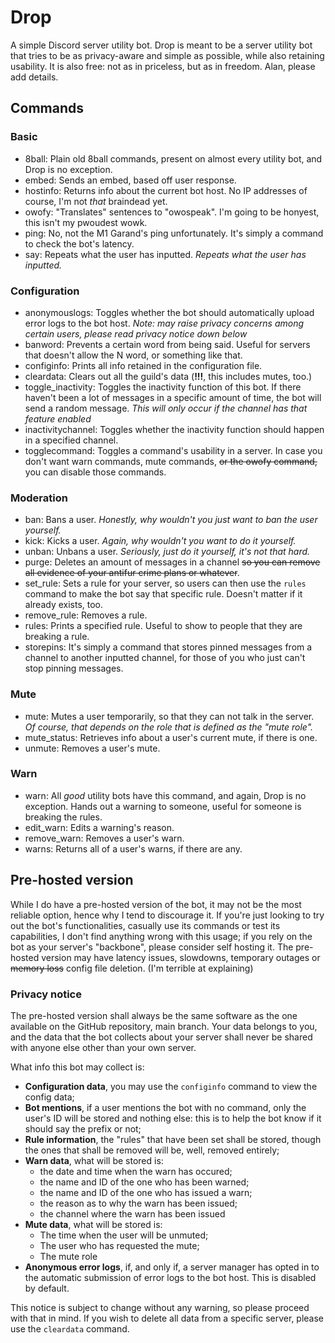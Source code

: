 # Drop
A simple Discord server utility bot. Drop is meant to be a server utility bot that tries to be as privacy-aware and simple as possible, while also retaining usability. It is also free: not as in priceless, but as in freedom. Alan, please add details.

## Commands
### Basic
- 8ball: Plain old 8ball commands, present on almost every utility bot, and Drop is no exception.
- embed: Sends an embed, based off user response.
- hostinfo: Returns info about the current bot host. No IP addresses of course, I'm not *that* braindead yet.
- owofy: "Translates" sentences to "owospeak". I'm going to be honyest, this isn't my pwoudest wowk.
- ping: No, not the M1 Garand's ping unfortunately. It's simply a command to check the bot's latency.
- say: Repeats what the user has inputted. *Repeats what the user has inputted.*
### Configuration
- anonymouslogs: Toggles whether the bot should automatically upload error logs to the bot host. *Note: may raise privacy concerns among certain users, please read privacy notice down below*
- banword: Prevents a certain word from being said. Useful for servers that doesn't allow the N word, or something like that.
- configinfo: Prints all info retained in the configuration file.
- cleardata: Clears out all the guild's data (**!!!**, this includes mutes, too.)
- toggle_inactivity: Toggles the inactivity function of this bot. If there haven't been a lot of messages in a specific amount of time, the bot will send a random message. *This will only occur if the channel has that feature enabled*
- inactivitychannel: Toggles whether the inactivity function should happen in a specified channel.
- togglecommand: Toggles a command's usability in a server. In case you don't want warn commands, mute commands, ~~or the owofy command,~~ you can disable those commands.
### Moderation
- ban: Bans a user. *Honestly, why wouldn't you just want to ban the user yourself.*
- kick: Kicks a user. *Again, why wouldn't you want to do it yourself.*
- unban: Unbans a user. *Seriously, just do it yourself, it's not that hard.*
- purge: Deletes an amount of messages in a channel ~~so you can remove all evidence of your antifur crime plans or whatever~~.
- set_rule: Sets a rule for your server, so users can then use the `rules` command to make the bot say that specific rule. Doesn't matter if it already exists, too.
- remove_rule: Removes a rule.
- rules: Prints a specified rule. Useful to show to people that they are breaking a rule.
- storepins: It's simply a command that stores pinned messages from a channel to another inputted channel, for those of you who just can't stop pinning messages.
### Mute
- mute: Mutes a user temporarily, so that they can not talk in the server. *Of course, that depends on the role that is defined as the "mute role".*
- mute_status: Retrieves info about a user's current mute, if there is one.
- unmute: Removes a user's mute.
### Warn
- warn: All *good* utility bots have this command, and again, Drop is no exception. Hands out a warning to someone, useful for someone is breaking the rules.
- edit_warn: Edits a warning's reason.
- remove_warn: Removes a user's warn.
- warns: Returns all of a user's warns, if there are any.


## Pre-hosted version
While I do have a pre-hosted version of the bot, it may not be the most reliable option, hence why I tend to discourage it.
If you're just looking to try out the bot's functionalities, casually use its commands or test its capabilities, I don't find anything wrong with this usage; if you rely on the bot as your server's "backbone", please consider self hosting it. The pre-hosted version may have latency issues, slowdowns, temporary outages or ~~memory loss~~ config file deletion. (I'm terrible at explaining)

### Privacy notice
The pre-hosted version shall always be the same software as the one available on the GitHub repository, main branch. Your data belongs to you, and the data that the bot collects about your server shall never be shared with anyone else other than your own server.

What info this bot may collect is:
- **Configuration data**, you may use the `configinfo` command to view the config data;
- **Bot mentions**, if a user mentions the bot with no command, only the user's ID will be stored and nothing else: this is to help the bot know if it should say the prefix or not;
- **Rule information**, the "rules" that have been set shall be stored, though the ones that shall be removed will be, well, removed entirely;
- **Warn data**, what will be stored is:
  - the date and time when the warn has occured;
  - the name and ID of the one who has been warned;
  - the name and ID of the one who has issued a warn;
  - the reason as to why the warn has been issued;
  - the channel where the warn has been issued
- **Mute data**, what will be stored is:
  - The time when the user will be unmuted;
  - The user who has requested the mute;
  - The mute role
- **Anonymous error logs**, if, and only if, a server manager has opted in to the automatic submission of error logs to the bot host. This is disabled by default.

This notice is subject to change without any warning, so please proceed with that in mind.
If you wish to delete all data from a specific server, please use the `cleardata` command.
